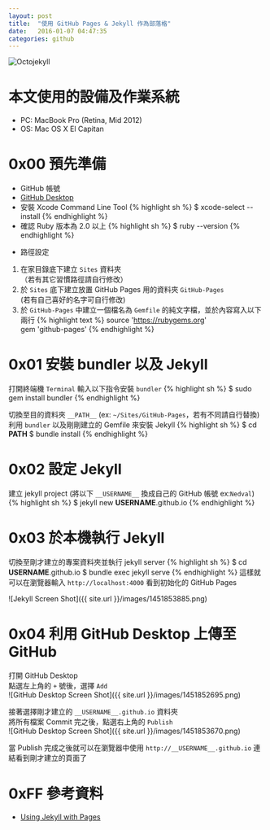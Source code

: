 ```yaml
---
layout: post
title:  "使用 GitHub Pages & Jekyll 作為部落格"
date:   2016-01-07 04:47:35
categories: github
---
```


![Octojekyll](https://jekyllrb.com/img/octojekyll.png)

# 本文使用的設備及作業系統 #
- PC: MacBook Pro (Retina, Mid 2012)
- OS: Mac OS X El Capitan

# 0x00 預先準備 #
- GitHub 帳號
- [GitHub Desktop](https://desktop.github.com)
- 安裝 Xcode Command Line Tool
{% highlight sh %}
$ xcode-select --install
{% endhighlight %}
- 確認 Ruby 版本為 2.0 以上
{% highlight sh %}
$ ruby --version
{% endhighlight %}
+ 路徑設定
1. 在家目錄底下建立 `Sites` 資料夾  
（若有其它習慣路徑請自行修改）
2. 於 `Sites` 底下建立放置 GitHub Pages 用的資料夾 `GitHub-Pages`  
 (若有自己喜好的名字可自行修改)
3. 於 `GitHub-Pages` 中建立一個檔名為 `Gemfile` 的純文字檔，並於內容寫入以下兩行
{% highlight text %}
source 'https://rubygems.org'  
gem 'github-pages'
{% endhighlight %}

# 0x01 安裝 bundler 以及 Jekyll #
打開終端機 `Terminal` 輸入以下指令安裝 `bundler`
{% highlight sh %}
$ sudo gem install bundler
{% endhighlight %}

切換至目的資料夾 `__PATH__` (ex: `~/Sites/GitHub-Pages`，若有不同請自行替換)  
利用 `bundler` 以及剛剛建立的 Gemfile 來安裝 Jekyll
{% highlight sh %}
$ cd __PATH__
$ bundle install
{% endhighlight %}

# 0x02 設定 Jekyll #
建立 jekyll project (將以下 `__USERNAME__` 換成自己的 GitHub 帳號 ex:`Nedval`)
{% highlight sh %}
$ jekyll new __USERNAME__.github.io
{% endhighlight %}

# 0x03 於本機執行 Jekyll #
切換至剛才建立的專案資料夾並執行 jekyll server
{% highlight sh %}
$ cd __USERNAME__.github.io
$ bundle exec jekyll serve
{% endhighlight %}
這樣就可以在瀏覽器輸入 `http://localhost:4000` 看到初始化的 GitHub Pages

![Jekyll Screen Shot]({{ site.url }}/images/1451853885.png)

# 0x04 利用 GitHub Desktop 上傳至 GitHub #  
打開 GitHub Desktop  
點選左上角的 `+` 號後，選擇 `Add`  
![GitHub Desktop Screen Shot]({{ site.url }}/images/1451852695.png)

接著選擇剛才建立的 `__USERNAME__.github.io` 資料夾  
將所有檔案 Commit 完之後，點選右上角的 `Publish`  
![GitHub Desktop Screen Shot]({{ site.url }}/images/1451853670.png)

當 Publish 完成之後就可以在瀏覽器中使用 `http://__USERNAME__.github.io` 連結看到剛才建立的頁面了

# 0xFF 參考資料 #
- [Using Jekyll with Pages](https://help.github.com/articles/using-jekyll-with-pages/)

